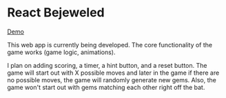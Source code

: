 <h1>React Bejeweled</h1>

<a href="https://reactbejeweled.firebaseapp.com/">Demo</a>

This web app is currently being developed. The core functionality of the game works (game logic, animations). 

I plan on adding scoring, a timer, a hint button, and a reset button. The game will start out with X possible moves and later in the game if there are no possible moves, the game will randomly generate new gems. Also, the game won't start out with gems matching each other right off the bat.
